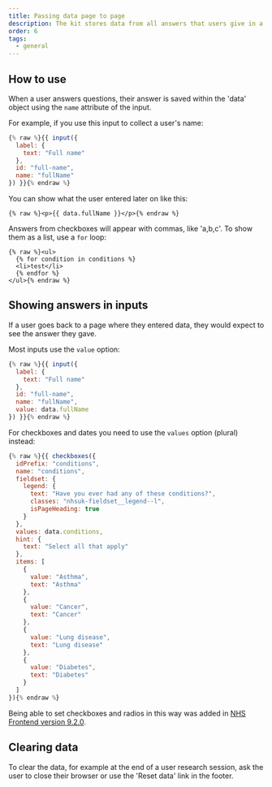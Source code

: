 ```yaml
---
title: Passing data page to page
description: The kit stores data from all answers that users give in a prototype. This lets you use or show the answers later.
order: 6
tags:
  - general
---
```


## How to use

When a user answers questions, their answer is saved within the 'data' object using the `name` attribute of the input.

For example, if you use this input to collect a user's name:

```js
{% raw %}{{ input({
  label: {
    text: "Full name"
  },
  id: "full-name",
  name: "fullName"
}) }}{% endraw %}
```

You can show what the user entered later on like this:

```njk
{% raw %}<p>{{ data.fullName }}</p>{% endraw %}
```

Answers from checkboxes will appear with commas, like 'a,b,c'. To show them as a list, use a `for` loop:

```njk
{% raw %}<ul>
  {% for condition in conditions %}
  <li>test</li>
  {% endfor %}
</ul>{% endraw %}
```

## Showing answers in inputs

If a user goes back to a page where they entered data, they would expect to see the answer they gave.

Most inputs use the `value` option:

```js
{% raw %}{{ input({
  label: {
    text: "Full name"
  },
  id: "full-name",
  name: "fullName",
  value: data.fullName
}) }}{% endraw %}
```

For checkboxes and dates you need to use the `values` option (plural) instead:

```js
{% raw %}{{ checkboxes({
  idPrefix: "conditions",
  name: "conditions",
  fieldset: {
    legend: {
      text: "Have you ever had any of these conditions?",
      classes: "nhsuk-fieldset__legend--l",
      isPageHeading: true
    }
  },
  values: data.conditions,
  hint: {
    text: "Select all that apply"
  },
  items: [
    {
      value: "Asthma",
      text: "Asthma"
    },
    {
      value: "Cancer",
      text: "Cancer"
    },
    {
      value: "Lung disease",
      text: "Lung disease"
    },
    {
      value: "Diabetes",
      text: "Diabetes"
    }
  ]
}){% endraw %}
```

Being able to set checkboxes and radios in this way was added in [NHS Frontend version 9.2.0](https://github.com/nhsuk/nhsuk-frontend/releases/tag/v9.2.0).

## Clearing data

To clear the data, for example at the end of a user research session, ask the user to close their browser or use the 'Reset data' link in the footer.
